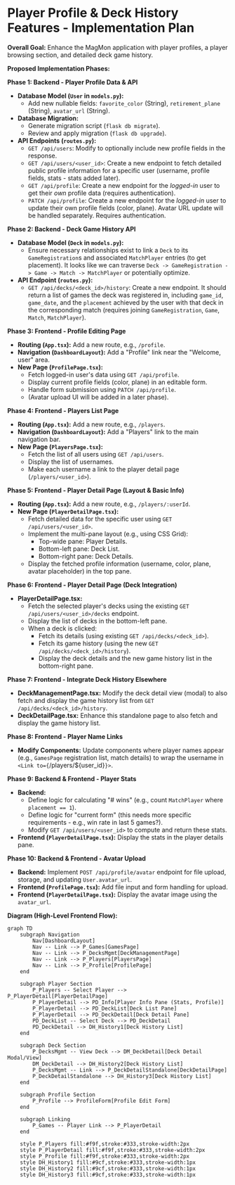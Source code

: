 # Player Profile & Deck History Features - Implementation Plan

**Overall Goal:** Enhance the MagMon application with player profiles, a player browsing section, and detailed deck game history.

**Proposed Implementation Phases:**

**Phase 1: Backend - Player Profile Data & API**

*   **Database Model (`User` in `models.py`):**
    *   Add new nullable fields: `favorite_color` (String), `retirement_plane` (String), `avatar_url` (String).
*   **Database Migration:**
    *   Generate migration script (`flask db migrate`).
    *   Review and apply migration (`flask db upgrade`).
*   **API Endpoints (`routes.py`):**
    *   `GET /api/users`: Modify to optionally include new profile fields in the response.
    *   `GET /api/users/<user_id>`: Create a new endpoint to fetch detailed public profile information for a specific user (username, profile fields, stats - stats added later).
    *   `GET /api/profile`: Create a new endpoint for the *logged-in* user to get their *own* profile data (requires authentication).
    *   `PATCH /api/profile`: Create a new endpoint for the *logged-in* user to update their own profile fields (color, plane). Avatar URL update will be handled separately. Requires authentication.

**Phase 2: Backend - Deck Game History API**

*   **Database Model (`Deck` in `models.py`):**
    *   Ensure necessary relationships exist to link a `Deck` to its `GameRegistration`s and associated `MatchPlayer` entries (to get placement). It looks like we can traverse `Deck -> GameRegistration -> Game -> Match -> MatchPlayer` or potentially optimize.
*   **API Endpoint (`routes.py`):**
    *   `GET /api/decks/<deck_id>/history`: Create a new endpoint. It should return a list of games the deck was registered in, including `game_id`, `game_date`, and the `placement` achieved by the user with that deck in the corresponding match (requires joining `GameRegistration`, `Game`, `Match`, `MatchPlayer`).

**Phase 3: Frontend - Profile Editing Page**

*   **Routing (`App.tsx`):** Add a new route, e.g., `/profile`.
*   **Navigation (`DashboardLayout`):** Add a "Profile" link near the "Welcome, user" area.
*   **New Page (`ProfilePage.tsx`):**
    *   Fetch logged-in user's data using `GET /api/profile`.
    *   Display current profile fields (color, plane) in an editable form.
    *   Handle form submission using `PATCH /api/profile`.
    *   (Avatar upload UI will be added in a later phase).

**Phase 4: Frontend - Players List Page**

*   **Routing (`App.tsx`):** Add a new route, e.g., `/players`.
*   **Navigation (`DashboardLayout`):** Add a "Players" link to the main navigation bar.
*   **New Page (`PlayersPage.tsx`):**
    *   Fetch the list of all users using `GET /api/users`.
    *   Display the list of usernames.
    *   Make each username a link to the player detail page (`/players/<user_id>`).

**Phase 5: Frontend - Player Detail Page (Layout & Basic Info)**

*   **Routing (`App.tsx`):** Add a new route, e.g., `/players/:userId`.
*   **New Page (`PlayerDetailPage.tsx`):**
    *   Fetch detailed data for the specific user using `GET /api/users/<user_id>`.
    *   Implement the multi-pane layout (e.g., using CSS Grid):
        *   Top-wide pane: Player Details.
        *   Bottom-left pane: Deck List.
        *   Bottom-right pane: Deck Details.
    *   Display the fetched profile information (username, color, plane, avatar placeholder) in the top pane.

**Phase 6: Frontend - Player Detail Page (Deck Integration)**

*   **PlayerDetailPage.tsx:**
    *   Fetch the selected player's decks using the existing `GET /api/users/<user_id>/decks` endpoint.
    *   Display the list of decks in the bottom-left pane.
    *   When a deck is clicked:
        *   Fetch its details (using existing `GET /api/decks/<deck_id>`).
        *   Fetch its game history (using the new `GET /api/decks/<deck_id>/history`).
        *   Display the deck details and the new game history list in the bottom-right pane.

**Phase 7: Frontend - Integrate Deck History Elsewhere**

*   **DeckManagementPage.tsx:** Modify the deck detail view (modal) to also fetch and display the game history list from `GET /api/decks/<deck_id>/history`.
*   **DeckDetailPage.tsx:** Enhance this standalone page to also fetch and display the game history list.

**Phase 8: Frontend - Player Name Links**

*   **Modify Components:** Update components where player names appear (e.g., `GamesPage` registration list, match details) to wrap the username in `<Link to={`/players/${user_id}`}>`.

**Phase 9: Backend & Frontend - Player Stats**

*   **Backend:**
    *   Define logic for calculating "# wins" (e.g., count `MatchPlayer` where `placement == 1`).
    *   Define logic for "current form" (this needs more specific requirements - e.g., win rate in last 5 games?).
    *   Modify `GET /api/users/<user_id>` to compute and return these stats.
*   **Frontend (`PlayerDetailPage.tsx`):** Display the stats in the player details pane.

**Phase 10: Backend & Frontend - Avatar Upload**

*   **Backend:** Implement `POST /api/profile/avatar` endpoint for file upload, storage, and updating `User.avatar_url`.
*   **Frontend (`ProfilePage.tsx`):** Add file input and form handling for upload.
*   **Frontend (`PlayerDetailPage.tsx`):** Display the avatar image using the `avatar_url`.

**Diagram (High-Level Frontend Flow):**

```mermaid
graph TD
    subgraph Navigation
        Nav[DashboardLayout]
        Nav -- Link --> P_Games[GamesPage]
        Nav -- Link --> P_DecksMgmt[DeckManagementPage]
        Nav -- Link --> P_Players[PlayersPage]
        Nav -- Link --> P_Profile[ProfilePage]
    end

    subgraph Player Section
        P_Players -- Select Player --> P_PlayerDetail[PlayerDetailPage]
        P_PlayerDetail --> PD_Info[Player Info Pane (Stats, Profile)]
        P_PlayerDetail --> PD_DeckList[Deck List Pane]
        P_PlayerDetail --> PD_DeckDetail[Deck Detail Pane]
        PD_DeckList -- Select Deck --> PD_DeckDetail
        PD_DeckDetail --> DH_History1[Deck History List]
    end

    subgraph Deck Section
        P_DecksMgmt -- View Deck --> DM_DeckDetail[Deck Detail Modal/View]
        DM_DeckDetail --> DH_History2[Deck History List]
        P_DecksMgmt -- Link --> P_DeckDetailStandalone[DeckDetailPage]
        P_DeckDetailStandalone --> DH_History3[Deck History List]
    end

    subgraph Profile Section
        P_Profile --> ProfileForm[Profile Edit Form]
    end

    subgraph Linking
        P_Games -- Player Link --> P_PlayerDetail
    end

    style P_Players fill:#f9f,stroke:#333,stroke-width:2px
    style P_PlayerDetail fill:#f9f,stroke:#333,stroke-width:2px
    style P_Profile fill:#f9f,stroke:#333,stroke-width:2px
    style DH_History1 fill:#9cf,stroke:#333,stroke-width:1px
    style DH_History2 fill:#9cf,stroke:#333,stroke-width:1px
    style DH_History3 fill:#9cf,stroke:#333,stroke-width:1px